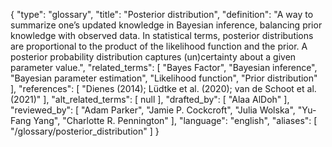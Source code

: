 {
    "type": "glossary",
    "title": "Posterior distribution",
    "definition": "A way to summarize one’s updated knowledge in Bayesian inference, balancing prior knowledge with observed data. In statistical terms, posterior distributions are proportional to the product of the likelihood function and the prior. A posterior probability distribution captures (un)certainty about a given parameter value.",
    "related_terms": [
        "Bayes Factor",
        "Bayesian inference",
        "Bayesian parameter estimation",
        "Likelihood function",
        "Prior distribution"
    ],
    "references": [
        "Dienes (2014); Lüdtke et al. (2020); van de Schoot et al. (2021)"
    ],
    "alt_related_terms": [
        null
    ],
    "drafted_by": [
        "Alaa AlDoh"
    ],
    "reviewed_by": [
        "Adam Parker",
        "Jamie P. Cockcroft",
        "Julia Wolska",
        "Yu-Fang Yang",
        "Charlotte R. Pennington"
    ],
    "language": "english",
    "aliases": [
        "/glossary/posterior_distribution"
    ]
}